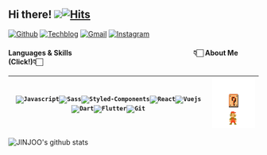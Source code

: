 ## Hi there! <img src="https://raw.githubusercontent.com/MartinHeinz/MartinHeinz/master/wave.gif" width="30px">[![Hits](https://hits.seeyoufarm.com/api/count/incr/badge.svg?url=https%3A%2F%2Fgithub.com%2Fgjbae1212%2Fhit-counter)](https://hits.seeyoufarm.com)     

[![Github](http://img.shields.io/badge/-Github-black?style=flat-square&logo=github&link=https://github.com/chajinjoo)](https://github.com/chajinjoo)     [![Techblog](http://img.shields.io/badge/-Tech%20blog-2CA5E0?style=flat-square&logo=Bloglovin&logoColor=white&link=https://chajinjoo.netlify.app/)](https://chajinjoo.netlify.app/)     [![Gmail](https://img.shields.io/badge/Gmail-d14836?style=flat-square&logo=Gmail&logoColor=white&link=mailto:chajanee@gmail.com)](mailto:chajanee@gmail.com)     [![Instagram](http://img.shields.io/badge/Instagram-e4405f?style=flat-square&logo=instagram&logoColor=white&link=https://www.instagram.com/chacha__dev/)](https://www.instagram.com/chacha__dev/)

#### Languages & Skillsㅤㅤㅤㅤㅤㅤㅤㅤㅤㅤㅤㅤㅤㅤㅤㅤㅤㅤㅤ👇🏻 About Me (Click!)👇🏻

<code><img alt="Javascript" src="https://user-images.githubusercontent.com/26512984/88481835-aba64280-cf98-11ea-80a7-c6c5ae3a1235.jpg" width="32"></code><code><img alt="Sass" src="https://user-images.githubusercontent.com/26512984/88482103-2754bf00-cf9a-11ea-9e2f-075735d3db3c.jpg" width="32"></code><code><img alt="Styled-Components" src="https://user-images.githubusercontent.com/55340876/89944325-926ce980-dc5a-11ea-9209-cc43422964c7.png" width="32"></code><code><img alt="React" src="https://user-images.githubusercontent.com/26512984/88481963-5d457380-cf99-11ea-8c02-c1b4586cb7ca.jpg" width="32"></code><code><img alt="Vuejs" src="https://user-images.githubusercontent.com/26512984/88481837-ac3ed900-cf98-11ea-8a23-b53146870c81.jpg" width="32"></code><code><img alt="Dart" src="https://user-images.githubusercontent.com/55340876/89944464-d65fee80-dc5a-11ea-8720-9fa57a9df1c1.png" width="32"></code><code><img alt="Flutter" src="https://user-images.githubusercontent.com/55340876/89944751-4bcbbf00-dc5b-11ea-8271-d446e58191ce.png" width="32"></code><code><img alt="Git" src="https://user-images.githubusercontent.com/26512984/88481839-ad700600-cf98-11ea-8168-e795e299b730.png" width="32"></code>  | <a href="https://chajinjoo.netlify.app/about"><div><img height="100" src="https://github.com/harshalrj25/MasterAssetsRepo/blob/master/mario.gif"></a></div>  |
| ------------- | ------------- |




![JINJOO's github stats](https://github-readme-stats.vercel.app/api?username=chajinjoo&show_icons=true)










